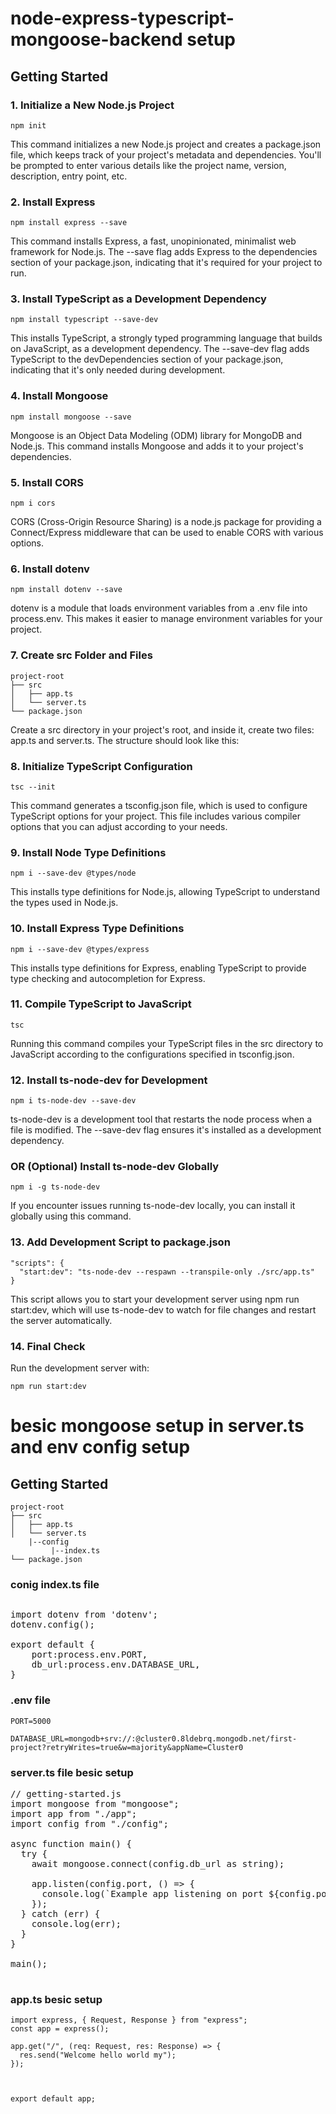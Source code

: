 # node-express-typescript-mongoose-backend setup

## Getting Started

### 1. Initialize a New Node.js Project

<pre><code>npm init
</code></pre>
This command initializes a new Node.js project and creates a package.json file, which keeps track of your project's metadata and dependencies. You'll be prompted to enter various details like the project name, version, description, entry point, etc.

### 2. Install Express
 
<pre><code>npm install express --save</code></pre>
This command installs Express, a fast, unopinionated, minimalist web framework for Node.js. The --save flag adds Express to the dependencies section of your package.json, indicating that it's required for your project to run.

### 3. Install TypeScript as a Development Dependency

<pre><code>npm install typescript --save-dev
</code></pre>
This installs TypeScript, a strongly typed programming language that builds on JavaScript, as a development dependency. The --save-dev flag adds TypeScript to the devDependencies section of your package.json, indicating that it's only needed during development.

### 4. Install Mongoose

<pre><code>npm install mongoose --save
</code></pre>
Mongoose is an Object Data Modeling (ODM) library for MongoDB and Node.js. This command installs Mongoose and adds it to your project's dependencies.

### 5. Install CORS

<pre><code>npm i cors
</code></pre>
CORS (Cross-Origin Resource Sharing) is a node.js package for providing a Connect/Express middleware that can be used to enable CORS with various options.

### 6. Install dotenv

<pre><code>npm install dotenv --save
</code></pre>
dotenv is a module that loads environment variables from a .env file into process.env. This makes it easier to manage environment variables for your project.

### 7. Create src Folder and Files

<pre><code>project-root
├── src
│   ├── app.ts
│   └── server.ts
└── package.json
</code></pre>
Create a src directory in your project's root, and inside it, create two files: app.ts and server.ts. The structure should look like this:

### 8. Initialize TypeScript Configuration

<pre><code>tsc --init
</code></pre>
This command generates a tsconfig.json file, which is used to configure TypeScript options for your project. This file includes various compiler options that you can adjust according to your needs.

### 9. Install Node Type Definitions

<pre><code>npm i --save-dev @types/node
</code></pre>
This installs type definitions for Node.js, allowing TypeScript to understand the types used in Node.js.

### 10. Install Express Type Definitions

<pre><code>npm i --save-dev @types/express
</code></pre>
This installs type definitions for Express, enabling TypeScript to provide type checking and autocompletion for Express.

### 11. Compile TypeScript to JavaScript

<pre><code>tsc
</code></pre>
Running this command compiles your TypeScript files in the src directory to JavaScript according to the configurations specified in tsconfig.json.

### 12. Install ts-node-dev for Development

<pre><code>npm i ts-node-dev --save-dev
</code></pre>
ts-node-dev is a development tool that restarts the node process when a file is modified. The --save-dev flag ensures it's installed as a development dependency.

### OR (Optional) Install ts-node-dev Globally

<pre><code>npm i -g ts-node-dev
</code></pre>
If you encounter issues running ts-node-dev locally, you can install it globally using this command.

### 13. Add Development Script to package.json

<pre><code>"scripts": {
  "start:dev": "ts-node-dev --respawn --transpile-only ./src/app.ts"
}
</code></pre>
This script allows you to start your development server using npm run start:dev, which will use ts-node-dev to watch for file changes and restart the server automatically.

### 14. Final Check
Run the development server with:

<pre><code>npm run start:dev
</code></pre>


# besic mongoose setup in server.ts and env config setup

## Getting Started

<pre><code>project-root
├── src
│   ├── app.ts
│   └── server.ts
    |--config
         |--index.ts 
└── package.json
</code></pre>

### conig index.ts file 
<pre><code>
</code>import dotenv from 'dotenv';
dotenv.config();

export default {
    port:process.env.PORT,
    db_url:process.env.DATABASE_URL,
}</code></pre>

### .env file

<pre><code>PORT=5000

DATABASE_URL=mongodb+srv://<dbName>:<password>@cluster0.8ldebrq.mongodb.net/first-project?retryWrites=true&w=majority&appName=Cluster0</code></pre>

### server.ts file besic setup 
<pre>// getting-started.js
import mongoose from "mongoose";
import app from "./app";
import config from "./config";

async function main() {
  try {
    await mongoose.connect(config.db_url as string);

    app.listen(config.port, () => {
      console.log(`Example app listening on port ${config.port}`);
    });
  } catch (err) {
    console.log(err);
  }
}

main();

</code></pre>

### app.ts besic setup 

<pre><code>import express, { Request, Response } from "express";
const app = express();

app.get("/", (req: Request, res: Response) => {
  res.send("Welcome hello world my");
});



export default app;
</code></pre>





